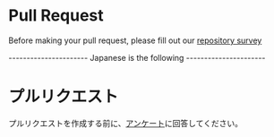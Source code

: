 # Pull Request

Before making your pull request, please fill out our [repository survey](https://forms.gle/hGDAhJsRXhYsDMcJ6) 


---------------------- Japanese is the following ----------------------


# プルリクエスト

プルリクエストを作成する前に、[アンケート](https://forms.gle/aPptwEPn2k4suu1W9)に回答してください。
